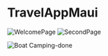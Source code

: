 # TravelAppMaui
![WelcomePage](https://github.com/nic00la1/TravelAppMaui/assets/99048749/649a0e73-6c59-462c-ba97-180c297f2f3a)
![SecondPage](https://github.com/nic00la1/TravelAppMaui/assets/99048749/1cc13f5e-9fae-4b45-8596-7c3820e4562c)

![Boat Camping-done](https://github.com/nic00la1/TravelAppMaui/assets/99048749/cb774212-0ada-400f-8177-7fb3b5fa7f1b)
